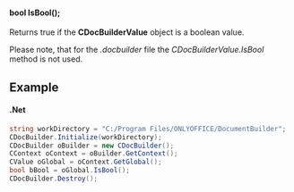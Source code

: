 #### bool IsBool();

Returns true if the **CDocBuilderValue** object is a boolean value.

Please note, that for the *.docbuilder* file the *CDocBuilderValue.IsBool* method is not used.

## Example

#### .Net

```c#
string workDirectory = "C:/Program Files/ONLYOFFICE/DocumentBuilder";
CDocBuilder.Initialize(workDirectory);
CDocBuilder oBuilder = new CDocBuilder();
CContext oContext = oBuilder.GetContext();
CValue oGlobal = oContext.GetGlobal();
bool bBool = oGlobal.IsBool();
CDocBuilder.Destroy();
```
